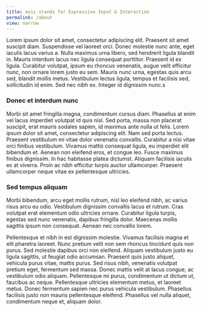 ```yaml
---
title: exii stands for Expressive Input & Interaction
permalink: /about
view: narrow
---
```

Lorem ipsum dolor sit amet, consectetur adipiscing elit. Praesent sit amet suscipit diam. Suspendisse vel laoreet orci. Donec molestie nunc ante, eget iaculis lacus varius a. Nulla maximus urna libero, sed hendrerit ligula blandit in. Mauris interdum lacus nec ligula consequat porttitor. Praesent id ex ligula. Curabitur volutpat, ipsum eu rhoncus venenatis, augue velit efficitur nunc, non ornare lorem justo eu sem. Mauris nunc urna, egestas quis arcu sed, blandit mollis metus. Vestibulum lectus ligula, tempus et facilisis sed, sollicitudin id enim. Sed nec nibh ex. Integer id dignissim nunc.s
### Donec et interdum nunc
Morbi sit amet fringilla magna, condimentum cursus diam. Phasellus at enim vel lacus imperdiet volutpat id quis nisl. Sed porta, massa non placerat suscipit, erat mauris sodales sapien, id maximus ante nulla ut felis. Lorem ipsum dolor sit amet, consectetur adipiscing elit. Nam sed porta lectus. Praesent vestibulum mi vitae dolor venenatis convallis. Curabitur a nisi vitae orci finibus vestibulum. Vivamus mattis consequat ligula, eu imperdiet elit bibendum et. Aenean non eleifend eros, et congue leo. Fusce maximus finibus dignissim. In hac habitasse platea dictumst. Aliquam facilisis iaculis ex at viverra. Proin ac nibh efficitur turpis auctor ullamcorper. Praesent ullamcorper neque vitae ex pellentesque ultricies.
### Sed tempus aliquam
Morbi bibendum, arcu eget mollis rutrum, nisl leo eleifend nibh, ac varius risus arcu eu odio. Vestibulum dignissim convallis lacus et rutrum. Cras volutpat erat elementum odio ultricies ornare. Curabitur ligula turpis, egestas sed nunc venenatis, dapibus fringilla dolor. Maecenas mollis sagittis ipsum non consequat. Aenean nec convallis lorem.

Pellentesque et nibh in est dignissim molestie. Vivamus facilisis magna et elit pharetra laoreet. Nunc pretium velit non sem rhoncus tincidunt quis non purus. Sed molestie dapibus orci non eleifend. Aliquam vestibulum justo eu ligula sagittis, ut feugiat odio accumsan. Praesent quis justo aliquet, vehicula purus vitae, mattis purus. Sed risus nibh, venenatis volutpat pretium eget, fermentum sed massa. Donec mattis velit at lacus congue, ac vestibulum odio aliquam. Pellentesque mi purus, condimentum ut dictum ut, faucibus ac neque. Pellentesque ultricies elementum metus, et laoreet metus. Donec fermentum sapien nec purus vehicula vestibulum. Phasellus facilisis justo non mauris pellentesque eleifend. Phasellus vel nulla aliquet, condimentum neque et, aliquam dolor.